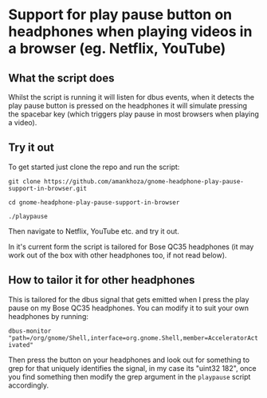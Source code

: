# Support for play pause button on headphones when playing videos in a browser (eg. Netflix, YouTube)

## What the script does

Whilst the script is running it will listen for dbus events, when it detects the play pause button is pressed on the headphones it will simulate pressing the spacebar key (which triggers play pause in most browsers when playing a video).

## Try it out

To get started just clone the repo and run the script:

`git clone https://github.com/amankhoza/gnome-headphone-play-pause-support-in-browser.git`

`cd gnome-headphone-play-pause-support-in-browser`

`./playpause`

Then navigate to Netflix, YouTube etc. and try it out.

In it's current form the script is tailored for Bose QC35 headphones (it may work out of the box with other headphones too, if not read below).

## How to tailor it for other headphones

This is tailored for the dbus signal that gets emitted when I press the play pause on my Bose QC35 headphones. You can modify it to suit your own headphones by running:

`dbus-monitor "path=/org/gnome/Shell,interface=org.gnome.Shell,member=AcceleratorActivated"`

Then press the button on your headphones and look out for something to grep for that uniquely identifies the signal, in my case its "uint32 182", once you find something then modify the grep argument in the `playpause` script accordingly.
